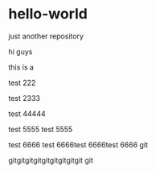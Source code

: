 # hello-world
just another repository

hi guys

this is a

test 222

test 2333

test 44444


test 5555
test 5555

test 6666
test 6666test 6666test 6666
git

gitgitgitgitgitgitgitgitgit
git